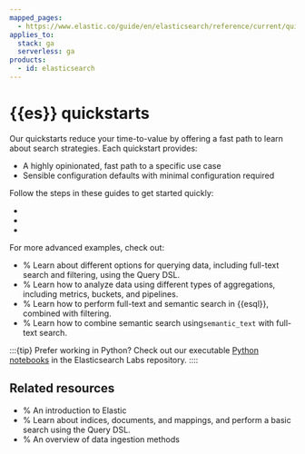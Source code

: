 ```yaml
---
mapped_pages:
  - https://www.elastic.co/guide/en/elasticsearch/reference/current/quickstart.html
applies_to:
  stack: ga
  serverless: ga
products:
  - id: elasticsearch
---
```


# {{es}} quickstarts

Our quickstarts reduce your time-to-value by offering a fast path to learn about search strategies.
Each quickstart provides:

- A highly opinionated, fast path to a specific use case
- Sensible configuration defaults with minimal configuration required

Follow the steps in these guides to get started quickly:

- [](/solutions/search/get-started/keyword-search-python.md)
- [](/solutions/search/get-started/semantic-search.md)
- [](/solutions/search/vector/bring-own-vectors.md)

For more advanced examples, check out:

- [](/solutions/search/querydsl-full-text-filter-tutorial.md)
% Learn about different options for querying data, including full-text search and filtering, using the Query DSL.
- [](/explore-analyze/query-filter/aggregations/tutorial-analyze-ecommerce-data-with-aggregations-using-query-dsl.md)
% Learn how to analyze data using different types of aggregations, including metrics, buckets, and pipelines.
- [](/solutions/search/esql-search-tutorial.md)
% Learn how to perform full-text and semantic search in {{esql}}, combined with filtering.
- [](/solutions/search/hybrid-semantic-text.md)
% Learn how to combine semantic search using`semantic_text` with full-text search.

:::{tip}
Prefer working in Python? Check out our executable [Python notebooks](https://github.com/elastic/elasticsearch-labs/tree/main/notebooks#readme) in the Elasticsearch Labs repository.
::::

## Related resources

- [](/get-started/index.md)
% An introduction to Elastic
- [](/get-started/elasticsearch-basics-quickstart.md)
% Learn about indices, documents, and mappings, and perform a basic search using the Query DSL.
- [](/manage-data/ingest.md)
% An overview of data ingestion methods
